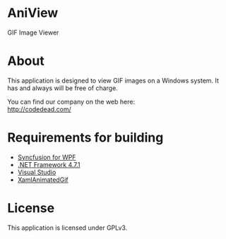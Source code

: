 # AniView
GIF Image Viewer

# About
This application is designed to view GIF images on a Windows system. It has and always will be free of charge.

You can find our company on the web here:<br />
http://codedead.com/

# Requirements for building
* [Syncfusion for WPF](https://www.syncfusion.com/)
* [.NET Framework 4.7.1](https://www.microsoft.com/en-us/download/details.aspx?id=56116)
* [Visual Studio](http://visualstudio.com)
* [XamlAnimatedGif](https://github.com/XamlAnimatedGif/XamlAnimatedGif)

# License
This application is licensed under GPLv3.
